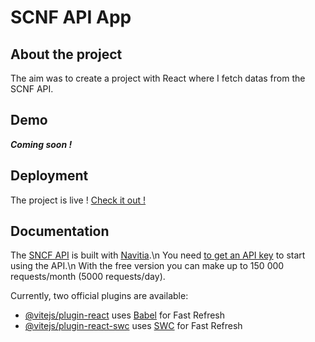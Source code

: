 # SCNF API App
<!-- ABOUT THE PROJECT -->

## About the project

The aim was to create a project with React where I fetch datas from the SCNF API.

## Demo

***Coming soon !***

## Deployment

The project is live ! [Check it out !](https://sncf-api-project-by-kai.vercel.app/)

## Documentation

The [SNCF API](https://numerique.sncf.com/startup/api/) is built with [Navitia](https://doc.navitia.io/#getting-started).\n
You need [to get an API key](https://numerique.sncf.com/startup/api/token-developpeur/) to start using the API.\n
With the free version you can make up to 150 000 requests/month (5000 requests/day).

Currently, two official plugins are available:

- [@vitejs/plugin-react](https://github.com/vitejs/vite-plugin-react/blob/main/packages/plugin-react/README.md) uses [Babel](https://babeljs.io/) for Fast Refresh
- [@vitejs/plugin-react-swc](https://github.com/vitejs/vite-plugin-react-swc) uses [SWC](https://swc.rs/) for Fast Refresh
